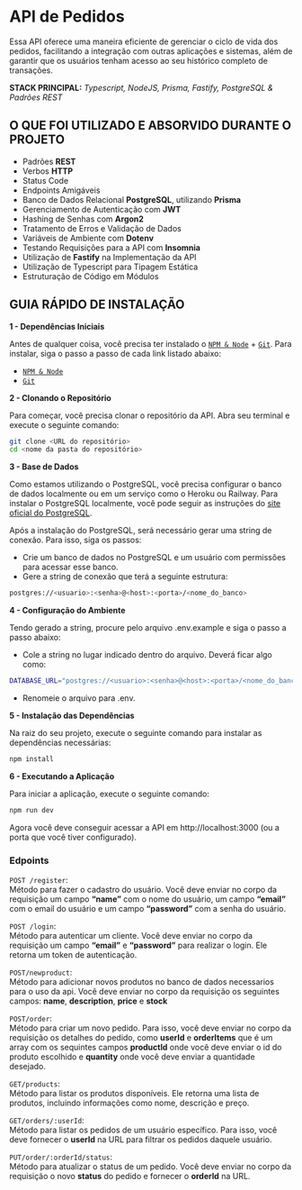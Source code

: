 # API de Pedidos

Essa API oferece uma maneira eficiente de gerenciar o ciclo de vida dos pedidos, facilitando a integração com outras aplicações e sistemas, além de garantir que os usuários tenham acesso ao seu histórico completo de transações.

**STACK PRINCIPAL:** *Typescript, NodeJS, Prisma, Fastify, PostgreSQL & Padrões REST*

## O QUE FOI UTILIZADO E ABSORVIDO DURANTE O PROJETO

- Padrões **REST**
- Verbos **HTTP**
- Status Code
- Endpoints Amigáveis
- Banco de Dados Relacional **PostgreSQL**, utilizando **Prisma**
- Gerenciamento de Autenticação com **JWT**
- Hashing de Senhas com **Argon2**
- Tratamento de Erros e Validação de Dados
- Variáveis de Ambiente com **Dotenv**
- Testando Requisições para a API com **Insomnia**
- Utilização de **Fastify** na Implementação da API
- Utilização de Typescript para Tipagem Estática
- Estruturação de Código em Módulos

## GUIA RÁPIDO DE INSTALAÇÃO
**1 - Dependências Iniciais**

Antes de qualquer coisa, você precisa ter instalado o [`NPM & Node`](https://nodejs.org/en/) + [`Git`](https://git-scm.com/). Para instalar, siga o passo a passo de cada link listado abaixo:

- [`NPM & Node`](https://nodejs.org/en/)
- [`Git`](https://git-scm.com/)

**2 - Clonando o Repositório**

Para começar, você precisa clonar o repositório da API. Abra seu terminal e execute o seguinte comando:

```sh
git clone <URL do repositório>
cd <nome da pasta do repositório>
```
**3 - Base de Dados**

Como estamos utilizando o PostgreSQL, você precisa configurar o banco de dados localmente ou em um serviço como o Heroku ou Railway. Para instalar o PostgreSQL localmente, você pode seguir as instruções do [site oficial do PostgreSQL](https://www.postgresql.org/download/).

Após a instalação do PostgreSQL, será necessário gerar uma string de conexão. Para isso, siga os passos:

- Crie um banco de dados no PostgreSQL e um usuário com permissões para acessar esse banco.
- Gere a string de conexão que terá a seguinte estrutura: 
```sh
postgres://<usuario>:<senha>@<host>:<porta>/<nome_do_banco>
```
**4 - Configuração do Ambiente**

Tendo gerado a string, procure pelo arquivo .env.example e siga o passo a passo abaixo:

- Cole a string no lugar indicado dentro do arquivo. Deverá ficar algo como:
```sh
DATABASE_URL="postgres://<usuario>:<senha>@<host>:<porta>/<nome_do_banco>"
```
- Renomeie o arquivo para .env.

**5 - Instalação das Dependências**

Na raiz do seu projeto, execute o seguinte comando para instalar as dependências necessárias:
```sh
npm install
```

**6 - Executando a Aplicação**

Para iniciar a aplicação, execute o seguinte comando:
```sh
npm run dev
```
Agora você deve conseguir acessar a API em http://localhost:3000 (ou a porta que você tiver configurado).
### Edpoints

`POST /register`: <br/>
Método para fazer o cadastro do usuário. Você deve enviar no corpo da requisição um campo **“name”** com o nome do usuário, um campo **“email”** com o email do usuário e um campo **“password”** com a senha do usuário. <br/>

`POST /login`:  <br/>
Método para autenticar um cliente. Você deve enviar no corpo da requisição um campo **“email”** e **“password”** para realizar o login. Ele retorna um token de autenticação. <br/>

`POST/newproduct`:  <br/>
Método para adicionar novos produtos no banco de dados necessarios para o uso da api. Você deve enviar no corpo da requisição os seguintes campos: **name**, **description**, **price** e **stock**  <br/>

`POST/order`:  <br/>
Método para criar um novo pedido. Para isso, você deve enviar no corpo da requisição os detalhes do pedido, como **userId** e **orderItems** que é um array com os sequintes campos **productId** onde você deve enviar o id do produto escolhido e **quantity** onde você deve enviar a quantidade desejado. <br/>

`GET/products`:  <br/>
Método para listar os produtos disponíveis. Ele retorna uma lista de produtos, incluindo informações como nome, descrição e preço. <br/>

`GET/orders/:userId`:  <br/>
Método para listar os pedidos de um usuário específico. Para isso, você deve fornecer o **userId** na URL para filtrar os pedidos daquele usuário. <br/>

`PUT/order/:orderId/status`:  <br/>
Método para atualizar o status de um pedido. Você deve enviar no corpo da requisição o novo **status** do pedido e fornecer o **orderId** na URL. <br/>
